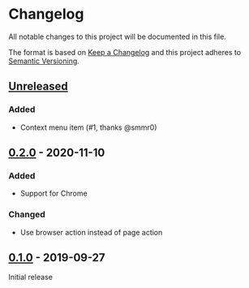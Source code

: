 # Changelog

All notable changes to this project will be documented in this file.

The format is based on [Keep a Changelog] and this project adheres to [Semantic Versioning].

## [Unreleased]

### Added

- Context menu item (#1, thanks @smmr0)

## [0.2.0] - 2020-11-10

### Added

- Support for Chrome

### Changed

- Use browser action instead of page action

## [0.1.0] - 2019-09-27

Initial release

[Keep a Changelog]: https://keepachangelog.com/en/1.0.0/
[Semantic Versioning]: https://semver.org/spec/v2.0.0.html
[Unreleased]: https://github.com/Johennes/mailto-me/compare/0.2.0...master
[0.2.0]: https://github.com/Johennes/mailto-me/compare/0.1.0...0.2.0
[0.1.0]: https://github.com/Johennes/mailto-me/releases/tag/0.1.0